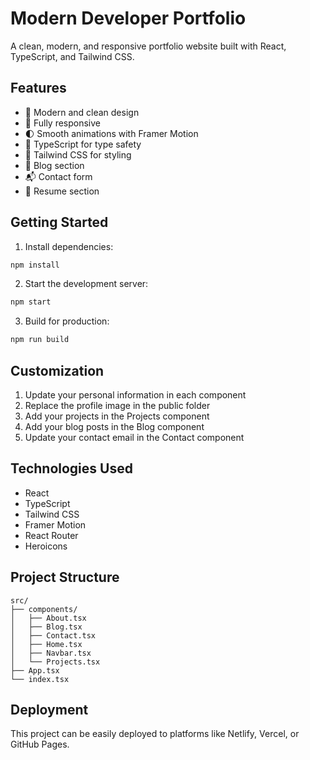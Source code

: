 # Modern Developer Portfolio

A clean, modern, and responsive portfolio website built with React, TypeScript, and Tailwind CSS.

## Features

- 🎨 Modern and clean design
- 📱 Fully responsive
- 🌓 Smooth animations with Framer Motion
- 🎯 TypeScript for type safety
- 🎨 Tailwind CSS for styling
- 📝 Blog section
- 📬 Contact form
- 📄 Resume section

## Getting Started

1. Install dependencies:
```bash
npm install
```

2. Start the development server:
```bash
npm start
```

3. Build for production:
```bash
npm run build
```

## Customization

1. Update your personal information in each component
2. Replace the profile image in the public folder
3. Add your projects in the Projects component
4. Add your blog posts in the Blog component
5. Update your contact email in the Contact component

## Technologies Used

- React
- TypeScript
- Tailwind CSS
- Framer Motion
- React Router
- Heroicons

## Project Structure

```
src/
├── components/
│   ├── About.tsx
│   ├── Blog.tsx
│   ├── Contact.tsx
│   ├── Home.tsx
│   ├── Navbar.tsx
│   └── Projects.tsx
├── App.tsx
└── index.tsx
```

## Deployment

This project can be easily deployed to platforms like Netlify, Vercel, or GitHub Pages.
